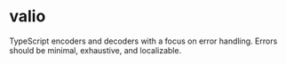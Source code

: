 # valio

TypeScript encoders and decoders with a focus on error handling. Errors should
be minimal, exhaustive, and localizable.
